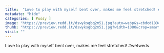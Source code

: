 ```yaml
---
title:  "Love to play with myself bent over, makes me feel stretched! #wetweds"
metadate: "hide"
categories: [ Pussy ]
image: "https://preview.redd.it/dswyksgbq2m51.jpg?auto=webp&s=cbdcd183cb351620cf17fe618e1c7862396b361d"
thumb: "https://preview.redd.it/dswyksgbq2m51.jpg?width=1080&crop=smart&auto=webp&s=79b93d7bec625e7b7eb4ac02158c00b0ea566c9e"
visit: ""
---
```

Love to play with myself bent over, makes me feel stretched! #wetweds
